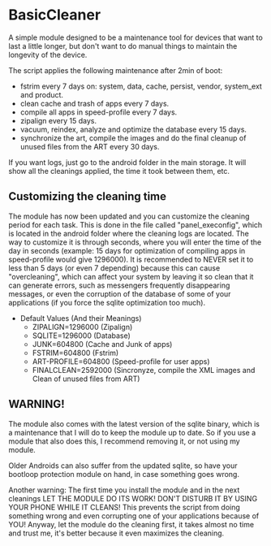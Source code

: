 # BasicCleaner
A simple module designed to be a maintenance tool for devices that want to last a little longer, but don't want to do manual things to maintain the longevity of the device.

The script applies the following maintenance after 2min of boot:

- fstrim every 7 days on: system, data, cache, persist, vendor, system_ext and product. 
- clean cache and trash of apps every 7 days.
- compile all apps in speed-profile every 7 days.
- zipalign every 15 days.
- vacuum, reindex, analyze and optimize the database every 15 days.
- synchronize the art, compile the images and do the final cleanup of unused files from the ART every 30 days.

If you want logs, just go to the android folder in the main storage. It will show all the cleanings applied, the time it took between them, etc.

## Customizing the cleaning time

The module has now been updated and you can customize the cleaning period for each task. This is done in the file called "panel_execonfig", which is located in the android folder where the cleaning logs are located. The way to customize it is through seconds, where you will enter the time of the day in seconds (example: 15 days for optimization of compiling apps in speed-profile would give 1296000). It is recommended to NEVER set it to less than 5 days (or even 7 depending) because this can cause "overcleaning", which can affect your system by leaving it so clean that it can generate errors, such as messengers frequently disappearing messages, or even the corruption of the database of some of your applications (if you force the sqlite optimization too much).

- Default Values ​​(And their Meanings)
  - ZIPALIGN=1296000 (Zipalign)
  - SQLITE=1296000 (Database)
  - JUNK=604800 (Cache and Junk of apps)
  - FSTRIM=604800 (Fstrim)
  - ART-PROFILE=604800 (Speed-profile for user apps)
  - FINALCLEAN=2592000 (Sincronyze, compile the XML images and Clean of unused files from ART)

## WARNING!
The module also comes with the latest version of the sqlite binary, which is a maintenance that I will do to keep the module up to date. So if you use a module that also does this, I recommend removing it, or not using my module.

Older Androids can also suffer from the updated sqlite, so have your bootloop protection module on hand, in case something goes wrong.

Another warning: The first time you install the module and in the next cleanings LET THE MODULE DO ITS WORK! DON'T DISTURB IT BY USING YOUR PHONE WHILE IT CLEANS! This prevents the script from doing something wrong and even corrupting one of your applications because of YOU! Anyway, let the module do the cleaning first, it takes almost no time and trust me, it's better because it even maximizes the cleaning.
